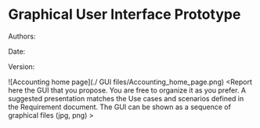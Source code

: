 # Graphical User Interface Prototype  

Authors:

Date:

Version:


![Accounting home page](./ GUI files/Accounting_home_page.png)
\<Report here the GUI that you propose. You are free to organize it as you prefer. A suggested presentation matches the Use cases and scenarios defined in the Requirement document. The GUI can be shown as a sequence of graphical files (jpg, png)  >

